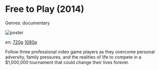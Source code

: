 # Free to Play (2014)

Genres: documentary

![poster](http://image.tmdb.org/t/p/w500/7nGgDMVGpLgfWZKd0ymtY73c8Ob.jpg)

en:
  [720p](magnet:?xt=urn:btih:84AFEF430823B588CD5D36BE814EE9F379A06268&tr=udp://glotorrents.pw:6969/announce&tr=udp://tracker.opentrackr.org:1337/announce&tr=udp://torrent.gresille.org:80/announce&tr=udp://tracker.openbittorrent.com:80&tr=udp://tracker.coppersurfer.tk:6969&tr=udp://tracker.leechers-paradise.org:6969&tr=udp://p4p.arenabg.ch:1337&tr=udp://tracker.internetwarriors.net:1337)
  [1080p](magnet:?xt=urn:btih:AF69A0E6F95CC3B191867E4B0B33F05C24A1D1FA&tr=udp://glotorrents.pw:6969/announce&tr=udp://tracker.opentrackr.org:1337/announce&tr=udp://torrent.gresille.org:80/announce&tr=udp://tracker.openbittorrent.com:80&tr=udp://tracker.coppersurfer.tk:6969&tr=udp://tracker.leechers-paradise.org:6969&tr=udp://p4p.arenabg.ch:1337&tr=udp://tracker.internetwarriors.net:1337)
  


Follow three professional video game players as they overcome personal adversity, family pressures, and the realities of life to compete in a $1,000,000 tournament that could change their lives forever.